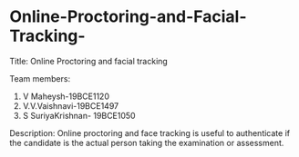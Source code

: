 # Online-Proctoring-and-Facial-Tracking-
Title: Online Proctoring and facial tracking

Team members:
1. V Maheysh-19BCE1120
2. V.V.Vaishnavi-19BCE1497
3. S SuriyaKrishnan- 19BCE1050


Description:
Online proctoring and face tracking is useful to authenticate if the candidate is the actual person taking the examination or assessment.
